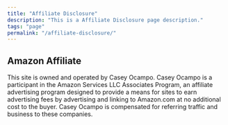 ```yaml
---
title: "Affiliate Disclosure"
description: "This is a Affiliate Disclosure page description."
tags: "page"
permalink: "/affiliate-disclosure/"
---
```


## Amazon Affiliate

This site is owned and operated by Casey Ocampo. Casey Ocampo is a participant in the Amazon Services LLC Associates Program, an affiliate advertising program designed to provide a means for sites to earn advertising fees by advertising and linking to Amazon.com at no additional cost to the buyer. Casey Ocampo is compensated for referring traffic and business to these companies.
